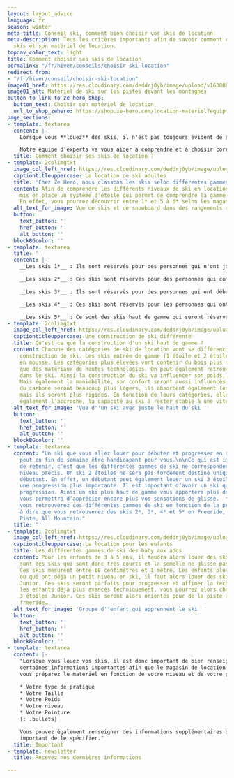 ```yaml
---
layout: layout_advice
language: fr
season: winter
meta-title: Conseil ski, comment bien choisir vos skis de location
meta-description: Tous les critères importants afin de savoir comment choisir ses
  skis et son matériel de location.
topnav_color_text: light
title: Comment choisir ses skis de location
permalink: "/fr/hiver/conseils/choisir-ski-location"
redirect_from:
- "/fr/hiver/conseil/choisir-ski-location"
image01_href: https://res.cloudinary.com/deddrj0yb/image/upload/v1638883532/website/winter/Ski-masque-equipement_jppdrj.jpg
image01_alt: Matériel de ski sur les pistes devant les montagnes
button_to_link_to_ze_hero_shop:
  button_text: Choisir son matériel de location
  url_to_shop_zehero: https://shop.ze-hero.com/location-materiel?equipmentslug=%2Flocation-ski&rental_quality=0&oldslug=%2Flocation-ski&subslug=%2Flocation-ski-adulte&start-date=30%2F11%2F2021&number_rental_days=1
page_sections:
- template: textarea
  content: |-
    Lorsque vous **louez** des skis, il n'est pas toujours évident de comprendre ce qui est déjà le mieux adapté pour vous, les différentes **catégories** de ski. Mais aussi savoir quel ski louer en fonction de son **niveau** et comprendre les différentes **gammes** de ski de location. Il y a un nombre important de ski et le choix n’est pas simple.

    Notre équipe d'experts va vous aider à comprendre et à choisir correctement votre paire de ski de location pour adulte.
  title: Comment choisir ses skis de location ?
- template: 2colimgtxt
  image_col_left_href: https://res.cloudinary.com/deddrj0yb/image/upload/v1640330388/website/Conseil%20Equiepement/jeremy-bezanger-jW1I1M9TdRA-unsplash_urapcp.jpg
  captiontitleuppercase: La location de ski adultes
  title: 'Chez Ze Hero, nous classons les skis selon différentes gammes. '
  content: Afin de comprendre les différents niveaux de ski en location, nous avons
    mis en place un système d'étoile qui permet de comprendre la gamme que vous souhaitez.
    En effet, vous pourrez découvrir entre 1* et 5 à 6* selon les magasins.
  alt_text_for_image: Vue de skis et de snowboard dans des rangements de ski
  button:
    text_button: ''
    href_button: ''
    alt_button: ''
  blockBGcolor: ''
- template: textarea
  title: ''
  content: |-
    __Les skis 1*__ : Ils sont réservés pour des personnes qui n'ont jamais skié et qui sont débutants. Ce sont des skis très maniables pour apprendre à skier.

    __Les skis 2*__ : Ces skis sont réservés pour des personnes qui commencent, pour le skieur souhaitant progresser. Ce sont des skis maniables, avec une accroche limitée.

    __Les skis 3*__ : Ils sont réservés pour des personnes qui ont débuté le ski et qui souhaitent commencer à progresser Ce sont des skis maniables avec une meilleure accroche par rapport à votre niveau. Ce sont des skis qui seront adaptés pour progresser.

    __Les skis 4*__ : Ces skis sont réservés pour les personnes qui ont un niveau de ski plus élevé. Ils sont donc réservés pour des skieurs à l’aise sur tous les terrains et sur des pistes rouges et noires. Ce sont des skis haut de gamme qui sont maniables et très rassurants afin de se faire plaisir en gardant de la vitesse.

    __Les skis 5*__ : Ce sont des skis haut de gamme qui seront réservés pour des skieurs à l’aise sur toutes les pistes et tous les terrains. Ils seront destinés à des skieurs maîtrisant la vitesse, la technique et la puissance.
- template: 2colimgtxt
  image_col_left_href: https://res.cloudinary.com/deddrj0yb/image/upload/v1641812460/website/Conseil%20Equiepement/david-becker-F7SBonu15d8-unsplash_l6iunp.jpg
  captiontitleuppercase: Une construction de ski différente
  title: Qu'est ce que la construction d'un ski haut de gamme ?
  content: Chacune des catégories de ski de location vont se différencier par leur
    construction de ski. Les skis entrée de gamme (1 étoile et 2 étoiles) seront construits
    en mousse. Les catégories plus élevées vont contenir du bois plus noble ainsi
    que des matériaux de hautes technologies. On peut également retrouver du carbone
    dans le ski. Ainsi la construction du ski va influencer son poids, sa rigidité.
    Mais également la maniabilité, son confort seront aussi influencés. Des skis présentant
    du carbone seront beaucoup plus légers, ils absorbent également les vibrations
    mais ils seront plus rigides. En fonction de leurs catégories, elles traduisent
    également l’accroche, la capacité au ski à rester stable à une vitesse importante.
  alt_text_for_image: 'Vue d''un ski avec juste le haut du ski '
  button:
    text_button: ''
    href_button: ''
    alt_button: ''
  blockBGcolor: ''
- template: textarea
  content: "Un ski que vous allez louer pour débuter et progresser en début de semaine
    peut en fin de semaine être handicapant pour vous.\n\nCe qui est important également
    de retenir, c’est que les différentes gammes de ski ne correspondent pas à un
    niveau précis. Un ski 2 étoiles ne sera pas forcément destiné uniquement à un
    débutant. En effet, un débutant peut également louer un ski 3 étoiles afin d’avoir
    une progression plus importante. Il est important d’avoir un ski qui suit votre
    progression. Ainsi un ski plus haut de gamme vous apportera plus de confort et
    vous permettra d’apprécier encore plus vos sensations de glisse.  \n  \nDe plus,
    vous retrouverez ces différentes gammes de ski en fonction de la pratique. C’est
    à dire que vous retrouverez des skis 2*, 3*, 4* et 5* en Freeride, Freestyle,
    Piste, All Mountain."
  title: ''
- template: 2colimgtxt
  image_col_left_href: https://res.cloudinary.com/deddrj0yb/image/upload/v1641812999/website/Conseil%20Equiepement/maxwell-ingham-d3Lm40Dn9rA-unsplash_rnaqaq.jpg
  captiontitleuppercase: La location pour les enfants
  title: Les différentes gammes de ski des baby aux ados
  content: Pour les enfants de 3 à 5 ans, il faudra alors louer des skis “Baby”. Ce
    sont des skis qui sont donc très courts et la semelle ne glisse pas trop vite.
    Ces skis mesurent entre 68 centimètres et 1 mètre. Les enfants plus âgés qui débutent
    ou qui ont déjà un petit niveau en ski, il faut alors louer des skis 2 étoiles
    Junior. Ces skis seront parfaits pour progresser et affiner la technique. Pour
    les enfants déjà plus avancés techniquement, vous pourrez alors choisir les skis
    3 étoiles Junior. Ces skis seront alors orientés pour de la piste ou de hors-piste,
    freeride…
  alt_text_for_image: 'Groupe d''enfant qui apprennent le ski  '
  button:
    text_button: ''
    href_button: ''
    alt_button: ''
  blockBGcolor: ''
- template: textarea
  content: |-
    "Lorsque vous louez vos skis, il est donc important de bien renseigner
    certaines informations importantes afin que le magasin de location de ski puisse
    vous préparez le matériel en fonction de votre niveau et de votre physique:

    * Votre type de pratique
    * Votre Taille
    * Votre Poids
    * Votre niveau
    * Votre Pointure
    {: .bullets}

    Vous pouvez également renseigner des informations supplémentaires qui peuvent être importantes. Par exemple, si vous êtes fragiles d’un genou, il est
    important de le spécifier."
  title: Important
- template: newsletter
  title: Recevez nos dernières informations

---
```

